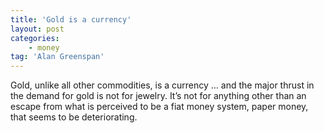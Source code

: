 ```yaml
---
title: 'Gold is a currency'
layout: post
categories:
    - money
tag: 'Alan Greenspan'
---
```


Gold, unlike all other commodities, is a currency … and the major thrust in the demand for gold is not for jewelry. It’s not for anything other than an escape from what is perceived to be a fiat money system, paper money, that seems to be deteriorating.